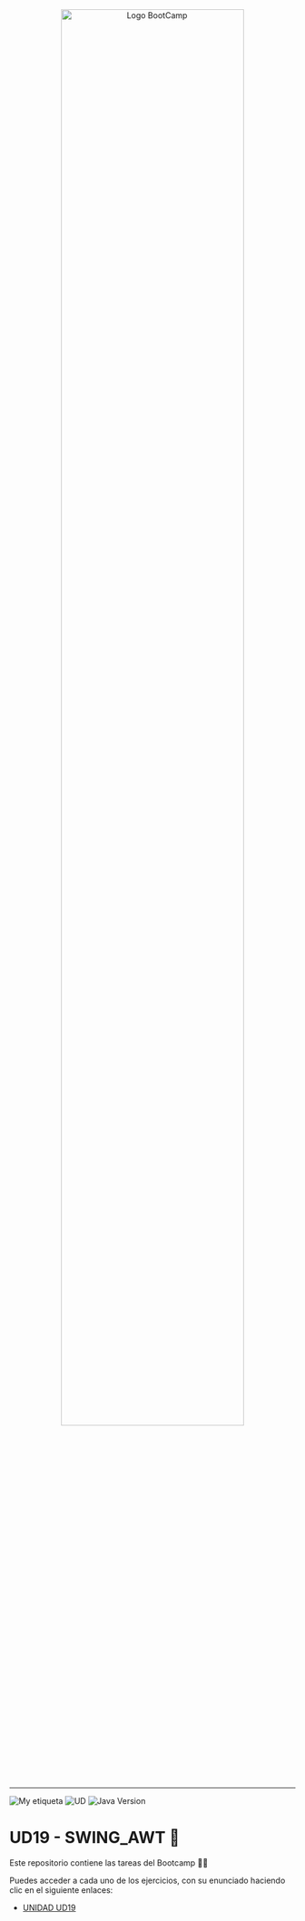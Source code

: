 <div align="center"><img width="80%"  src="https://github.com/TECHMA-Bootcamp-FullStack-Java-Angular/dmb-tsys-java-2909-ta03a/blob/main/utils/BootCamp-reduced.gif?raw=true"  alt="Logo BootCamp" /></div>
<hr>


![My etiqueta](https://img.shields.io/badge/David%20Maza-DiveCode%F0%9F%90%99-blue) ![UD](https://img.shields.io/badge/TA-20-orange)  ![Java Version](https://img.shields.io/badge/maven-4.0-red)


# UD19 - SWING_AWT 🎠
 
Este repositorio contiene las tareas del Bootcamp 👨‍💻

Puedes acceder a cada uno de los ejercicios, con su enunciado haciendo clic en el siguiente enlaces:


- [UNIDAD UD19](https://techma-bootcamp-fullstack-java-angular.github.io/dmb-tsys-java-2510-ta19/)


